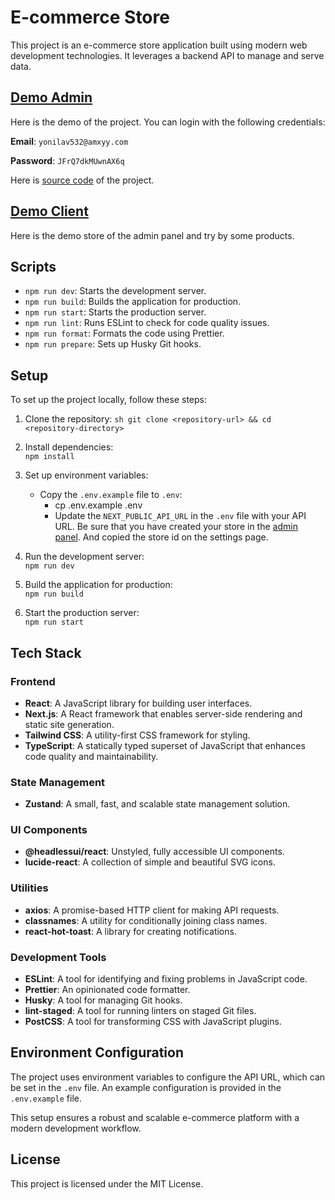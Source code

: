 # E-commerce Store

This project is an e-commerce store application built using modern web development technologies. It leverages a backend
API to manage and serve data.

## [Demo Admin](https://ecommerce-admin-pi-sage.vercel.app)

Here is the demo of the project. You can login with the following credentials:

**Email**: `yonilav532@amxyy.com`

**Password**: `JFrQ7dkMUwnAX6q`

Here is [source code](https://github.com/yaroslav-honchar/nextjs-ecommerce-admin) of the project.

## [Demo Client](https://nextjs-ecommerce-store-kappa.vercel.app/)

Here is the demo store of the admin panel and try by some products.

## Scripts

- `npm run dev`: Starts the development server.
- `npm run build`: Builds the application for production.
- `npm run start`: Starts the production server.
- `npm run lint`: Runs ESLint to check for code quality issues.
- `npm run format`: Formats the code using Prettier.
- `npm run prepare`: Sets up Husky Git hooks.

## Setup

To set up the project locally, follow these steps:

1. Clone the repository:
   ```sh git clone <repository-url> && cd <repository-directory>```

2. Install dependencies:  
   ```npm install```
3. Set up environment variables:
    - Copy the `.env.example` file to `.env`:
        - cp .env.example .env
        - Update the `NEXT_PUBLIC_API_URL` in the `.env` file with your API URL. Be sure that you have created your store
          in the [admin panel](https://ecommerce-admin-pi-sage.vercel.app). And copied the store id on the settings page.
4. Run the development server:  
   ```npm run dev```
5. Build the application for production:  
   ```npm run build```
6. Start the production server:  
   ```npm run start```

## Tech Stack

### Frontend

- **React**: A JavaScript library for building user interfaces.
- **Next.js**: A React framework that enables server-side rendering and static site generation.
- **Tailwind CSS**: A utility-first CSS framework for styling.
- **TypeScript**: A statically typed superset of JavaScript that enhances code quality and maintainability.

### State Management

- **Zustand**: A small, fast, and scalable state management solution.

### UI Components

- **@headlessui/react**: Unstyled, fully accessible UI components.
- **lucide-react**: A collection of simple and beautiful SVG icons.

### Utilities

- **axios**: A promise-based HTTP client for making API requests.
- **classnames**: A utility for conditionally joining class names.
- **react-hot-toast**: A library for creating notifications.

### Development Tools

- **ESLint**: A tool for identifying and fixing problems in JavaScript code.
- **Prettier**: An opinionated code formatter.
- **Husky**: A tool for managing Git hooks.
- **lint-staged**: A tool for running linters on staged Git files.
- **PostCSS**: A tool for transforming CSS with JavaScript plugins.

## Environment Configuration

The project uses environment variables to configure the API URL, which can be set in the `.env` file. An example
configuration is provided in the `.env.example` file.

This setup ensures a robust and scalable e-commerce platform with a modern development workflow.

## License

This project is licensed under the MIT License.
